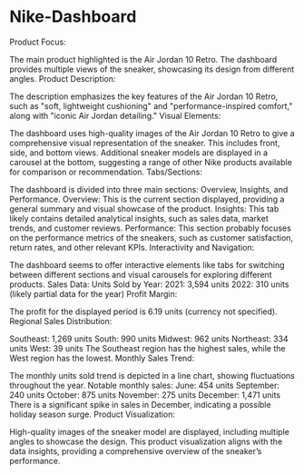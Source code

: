 # Nike-Dashboard
Product Focus:

The main product highlighted is the Air Jordan 10 Retro. The dashboard provides multiple views of the sneaker, showcasing its design from different angles.
Product Description:

The description emphasizes the key features of the Air Jordan 10 Retro, such as "soft, lightweight cushioning" and "performance-inspired comfort," along with "iconic Air Jordan detailing."
Visual Elements:

The dashboard uses high-quality images of the Air Jordan 10 Retro to give a comprehensive visual representation of the sneaker. This includes front, side, and bottom views.
Additional sneaker models are displayed in a carousel at the bottom, suggesting a range of other Nike products available for comparison or recommendation.
Tabs/Sections:

The dashboard is divided into three main sections: Overview, Insights, and Performance.
Overview: This is the current section displayed, providing a general summary and visual showcase of the product.
Insights: This tab likely contains detailed analytical insights, such as sales data, market trends, and customer reviews.
Performance: This section probably focuses on the performance metrics of the sneakers, such as customer satisfaction, return rates, and other relevant KPIs.
Interactivity and Navigation:

The dashboard seems to offer interactive elements like tabs for switching between different sections and visual carousels for exploring different products.
Sales Data:
Units Sold by Year:
2021: 3,594 units
2022: 310 units (likely partial data for the year)
Profit Margin:

The profit for the displayed period is 6.19 units (currency not specified).
Regional Sales Distribution:

Southeast: 1,269 units
South: 990 units
Midwest: 962 units
Northeast: 334 units
West: 39 units
The Southeast region has the highest sales, while the West region has the lowest.
Monthly Sales Trend:

The monthly units sold trend is depicted in a line chart, showing fluctuations throughout the year.
Notable monthly sales:
June: 454 units
September: 240 units
October: 875 units
November: 275 units
December: 1,471 units
There is a significant spike in sales in December, indicating a possible holiday season surge.
Product Visualization:

High-quality images of the sneaker model are displayed, including multiple angles to showcase the design.
This product visualization aligns with the data insights, providing a comprehensive overview of the sneaker’s performance.

